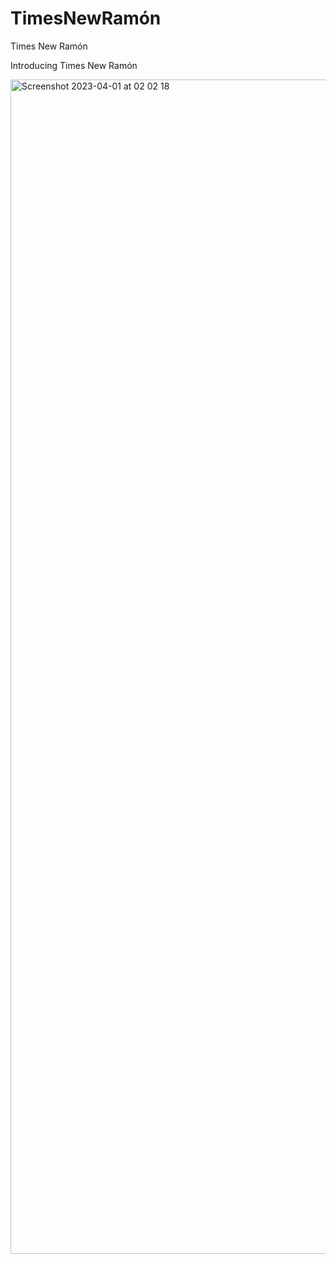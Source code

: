# TimesNewRamón

Times New Ramón

Introducing Times New Ramón


<img width="1879" alt="Screenshot 2023-04-01 at 02 02 18" src="https://user-images.githubusercontent.com/54200401/229258044-ba1d84a2-d339-403e-82d7-ec07d127eba8.png">
